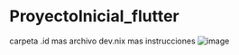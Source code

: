 # ProyectoInicial_flutter
carpeta .id mas archivo dev.nix mas instrucciones
![image](https://github.com/user-attachments/assets/f114c327-6ab7-44bb-a2b9-602abd3be238)
